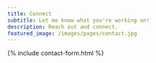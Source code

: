 ```yaml
---
title: Connect
subtitle: Let me know what you're working on!
description: Reach out and connect.
featured_image: /images/pages/contact.jpg
---
```


{% include contact-form.html %}

